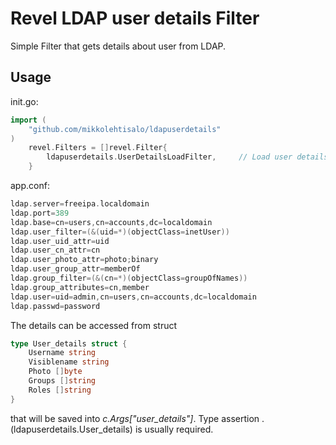 Revel LDAP user details Filter
==================================

Simple Filter that gets details about user from LDAP.

Usage
-----

init.go:

```go
import (
    "github.com/mikkolehtisalo/ldapuserdetails"
)
    revel.Filters = []revel.Filter{
        ldapuserdetails.UserDetailsLoadFilter,     // Load user details from LDAP
    }
```

app.conf:

```go
ldap.server=freeipa.localdomain
ldap.port=389
ldap.base=cn=users,cn=accounts,dc=localdomain
ldap.user_filter=(&(uid=*)(objectClass=inetUser))
ldap.user_uid_attr=uid
ldap.user_cn_attr=cn
ldap.user_photo_attr=photo;binary
ldap.user_group_attr=memberOf
ldap.group_filter=(&(cn=*)(objectClass=groupOfNames))
ldap.group_attributes=cn,member
ldap.user=uid=admin,cn=users,cn=accounts,dc=localdomain
ldap.passwd=password
```

The details can be accessed from struct

```go
type User_details struct {
    Username string
    Visiblename string
    Photo []byte
    Groups []string
    Roles []string
}
```

that will be saved into *c.Args["user_details"]*. Type assertion .(ldapuserdetails.User_details) is usually required.
